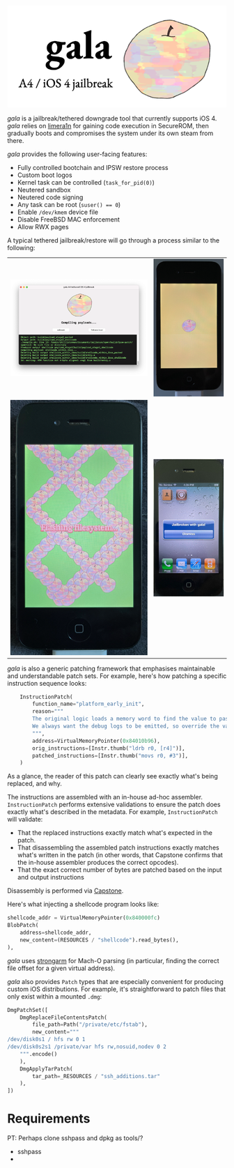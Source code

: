 <div align="center">
  <img src="assets/readme/spread.png">
</div>

*gala* is a jailbreak/tethered downgrade tool that currently supports iOS 4. *gala* relies on [limera1n](https://www.theiphonewiki.com/wiki/Limera1n_Exploit) for gaining code execution in SecureROM, then gradually boots and compromises the system under its own steam from there.

*gala* provides the following user-facing features:

* Fully controlled bootchain and IPSW restore process
* Custom boot logos
* Kernel task can be controlled (`task_for_pid(0)`)
* Neutered sandbox
* Neutered code signing
* Any task can be root (`suser() == 0`)
* Enable `/dev/kmem` device file
* Disable FreeBSD MAC enforcement
* Allow RWX pages

A typical tethered jailbreak/restore will go through a process similar to the following:

<table>
    <tr>
        <td><img src="assets/readme/runner.png"/></td>
        <td><img src="assets/readme/ibss_background.png"></td>
    </tr> 
    <tr>
        <td><img src="assets/readme/flashing_filesystem.png"/></td>
        <td><img src="assets/readme/jailbroken_with_gala_alert.png"></td>
    </tr>
</table>

*gala* is also a generic patching framework that emphasises maintainable and understandable patch sets. For example, here's how patching a specific instruction sequence looks:

```python
    InstructionPatch(
        function_name="platform_early_init",
        reason="""
        The original logic loads a memory word to find the value to pass to debug_enable_uarts(). 
        We always want the debug logs to be emitted, so override the value here.
        """,
        address=VirtualMemoryPointer(0x84010b96),
        orig_instructions=[Instr.thumb("ldrb r0, [r4]")],
        patched_instructions=[Instr.thumb("movs r0, #3")],
    )
```

As a glance, the reader of this patch can clearly see exactly what's being replaced, and why.

The instructions are assembled with an in-house ad-hoc assembler. `InstructionPatch` performs extensive validations to ensure the patch does exactly what's described in the metadata. For example, `InstructionPatch` will validate:

* That the replaced instructions exactly match what's expected in the patch.
* That disassembling the assembled patch instructions exactly matches what's written in the patch (in other words, that Capstone confirms that the in-house assembler produces the correct opcodes).
* That the exact correct number of bytes are patched based on the input and output instructions

Disassembly is performed via [Capstone](https://www.capstone-engine.org).

Here's what injecting a shellcode program looks like:

```python
shellcode_addr = VirtualMemoryPointer(0x840000fc)
BlobPatch(
    address=shellcode_addr,
    new_content=(RESOURCES / "shellcode").read_bytes(),
),
```

_gala_ uses [strongarm](https://github.com/datatheorem/strongarm) for Mach-O parsing (in particular, finding the correct file offset for a given virtual address).

_gala_ also provides `Patch` types that are especially convenient for producing custom iOS distributions. For example, it's straightforward to patch files that only exist within a mounted `.dmg`:

```python
DmgPatchSet([
    DmgReplaceFileContentsPatch(
        file_path=Path("/private/etc/fstab"),
        new_content="""
/dev/disk0s1 / hfs rw 0 1
/dev/disk0s2s1 /private/var hfs rw,nosuid,nodev 0 2
    """.encode()
    ),
    DmgApplyTarPatch(
        tar_path=_RESOURCES / "ssh_additions.tar"
    ),
])
```

# Requirements

PT: Perhaps clone sshpass and dpkg as tools/?

* sshpass
* 
